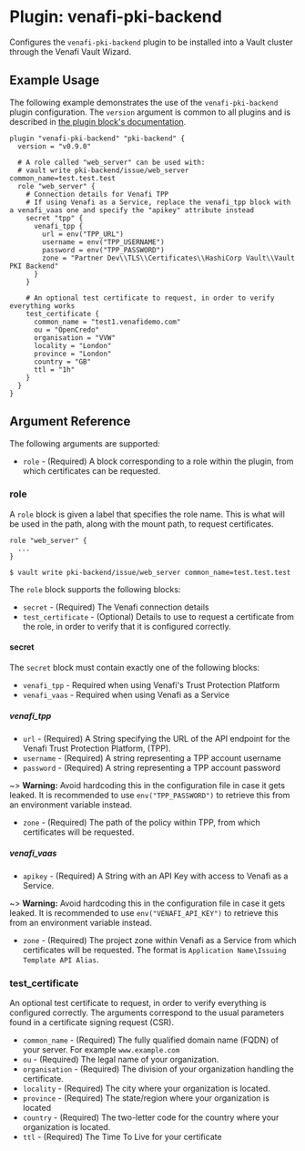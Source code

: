 # Plugin: venafi-pki-backend

Configures the `venafi-pki-backend` plugin to be installed into a Vault cluster through the Venafi Vault Wizard. 

## Example Usage

The following example demonstrates the use of the `venafi-pki-backend` plugin configuration.
The `version` argument is common to all plugins and is described in [the plugin block's documentation](../plugin.md).

```hcl
plugin "venafi-pki-backend" "pki-backend" {
  version = "v0.9.0"

  # A role called "web_server" can be used with:
  # vault write pki-backend/issue/web_server common_name=test.test.test
  role "web_server" {
    # Connection details for Venafi TPP
    # If using Venafi as a Service, replace the venafi_tpp block with a venafi_vaas one and specify the "apikey" attribute instead
    secret "tpp" {
      venafi_tpp {
        url = env("TPP_URL")
        username = env("TPP_USERNAME")
        password = env("TPP_PASSWORD")
        zone = "Partner Dev\\TLS\\Certificates\\HashiCorp Vault\\Vault PKI Backend"
      }
    }

    # An optional test certificate to request, in order to verify everything works
    test_certificate {
      common_name = "test1.venafidemo.com"
      ou = "OpenCredo"
      organisation = "VVW"
      locality = "London"
      province = "London"
      country = "GB"
      ttl = "1h"
    }
  }
}
```

## Argument Reference

The following arguments are supported:

* `role` - (Required) A block corresponding to a role within the plugin, from which certificates can be requested.

### role

A `role` block is given a label that specifies the role name.
This is what will be used in the path, along with the mount path, to request certificates.

```hcl
role "web_server" {
  ...
}

$ vault write pki-backend/issue/web_server common_name=test.test.test
```

The `role` block supports the following blocks:

* `secret` - (Required) The Venafi connection details
* `test_certificate` - (Optional) Details to use to request a certificate from the role, in order to verify that it is configured correctly.

#### secret

The `secret` block must contain exactly one of the following blocks:

* `venafi_tpp` - Required when using Venafi's Trust Protection Platform
* `venafi_vaas` - Required when using Venafi as a Service

##### venafi_tpp

* `url` - (Required)  A String specifying the URL of the API endpoint for the Venafi Trust Protection Platform, (TPP).
* `username` - (Required) A string representing a TPP account username
* `password` - (Required) A string representing a TPP account password

~> **Warning:** Avoid hardcoding this in the configuration file in case it gets leaked.
It is recommended to use `env("TPP_PASSWORD")` to retrieve this from an environment variable instead.

* `zone` - (Required) The path of the policy within TPP, from which certificates will be requested.

##### venafi_vaas

* `apikey` - (Required) A String with an API Key with access to Venafi as a Service.

~> **Warning:** Avoid hardcoding this in the configuration file in case it gets leaked.
It is recommended to use `env("VENAFI_API_KEY")` to retrieve this from an environment variable instead.

* `zone` - (Required) The project zone within Venafi as a Service from which certificates will be requested.
  The format is `Application Name\Issuing Template API Alias`.

### test_certificate

An optional test certificate to request, in order to verify everything is configured correctly.
The arguments correspond to the usual parameters found in a certificate signing request (CSR).

* `common_name` - (Required) The fully qualified domain name (FQDN) of your server.  For example `www.example.com`
* `ou` - (Required) The legal name of your organization.
* `organisation` - (Required) The division of your organization handling the certificate.
* `locality` - (Required) The city where your organization is located.
* `province` - (Required) The state/region where your organization is located
* `country` - (Required) The two-letter code for the country where your organization is located.
* `ttl` - (Required) The Time To Live for your certificate